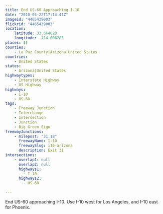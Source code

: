 ```yaml
---
title: End US-60 Approaching I-10
date: "2010-03-22T17:14:41Z"
imageid: "4465439003"
flickrid: "4465439003"
location:
    latitude: 33.664628
    longitude: -114.006285
places: []
counties:
    - La Paz County|Arizona|United States
countries:
    - United States
states:
    - Arizona|United States
highwaytypes:
    - Interstate Highway
    - US Highway
highways:
    - I-10
    - US-60
tags:
    - Freeway Junction
    - Interchange
    - Intersection
    - Junction
    - Big Green Sign
freewayJunctions:
    - milepost: "31.18"
      freewayName: I-10
      freewaySlug: i10-arizona
      description: Exit 31
intersections:
    - overlap1: null
      overlap2: null
      highways1:
        - I-10
      highways2:
        - US-60

---
```

End US-60 approaching I-10.  Use I-10 west for Los Angeles, and I-10 east for Phoenix.